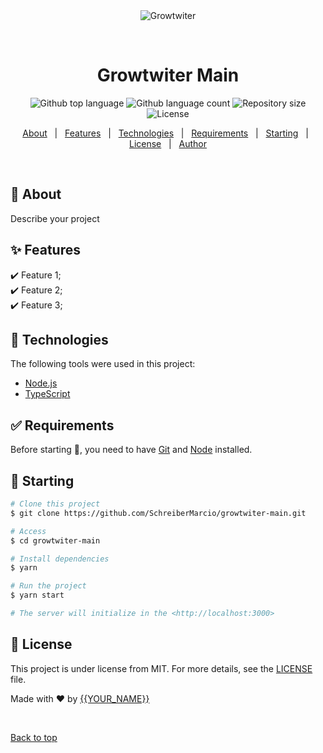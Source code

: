 <div align="center" id="top"> 
  <img src="./.github/app.gif" alt="Growtwiter" />

  &#xa0;

  <!-- <a href="https://growtwitermain.netlify.app">Demo</a> -->
</div>

<h1 align="center">Growtwiter Main</h1>

<p align="center">
  <img alt="Github top language" src="https://img.shields.io/github/languages/top/{{YOUR_GITHUB_USERNAME}}/growtwiter-main?color=56BEB8">

  <img alt="Github language count" src="https://img.shields.io/github/languages/count/{{YOUR_GITHUB_USERNAME}}/growtwiter-main?color=56BEB8">

  <img alt="Repository size" src="https://img.shields.io/github/repo-size/{{YOUR_GITHUB_USERNAME}}/growtwiter-main?color=56BEB8">

  <img alt="License" src="https://img.shields.io/github/license/{{YOUR_GITHUB_USERNAME}}/growtwiter-main?color=56BEB8">

  <!-- <img alt="Github issues" src="https://img.shields.io/github/issues/{{YOUR_GITHUB_USERNAME}}/growtwiter-main?color=56BEB8" /> -->

  <!-- <img alt="Github forks" src="https://img.shields.io/github/forks/{{YOUR_GITHUB_USERNAME}}/growtwiter-main?color=56BEB8" /> -->

  <!-- <img alt="Github stars" src="https://img.shields.io/github/stars/{{YOUR_GITHUB_USERNAME}}/growtwiter-main?color=56BEB8" /> -->
</p>

<!-- Status -->

<!-- <h4 align="center"> 
	🚧  Growtwiter Main 🚀 Under construction...  🚧
</h4> 

<hr> -->

<p align="center">
  <a href="#dart-about">About</a> &#xa0; | &#xa0; 
  <a href="#sparkles-features">Features</a> &#xa0; | &#xa0;
  <a href="#rocket-technologies">Technologies</a> &#xa0; | &#xa0;
  <a href="#white_check_mark-requirements">Requirements</a> &#xa0; | &#xa0;
  <a href="#checkered_flag-starting">Starting</a> &#xa0; | &#xa0;
  <a href="#memo-license">License</a> &#xa0; | &#xa0;
  <a href="https://github.com/{{SchreiberMarcio}}" target="_blank">Author</a>
</p>

<br>

## :dart: About ##

Describe your project

## :sparkles: Features ##

:heavy_check_mark: Feature 1;\
:heavy_check_mark: Feature 2;\
:heavy_check_mark: Feature 3;

## :rocket: Technologies ##

The following tools were used in this project:

- [Node.js](https://nodejs.org/en/)
- [TypeScript](https://www.typescriptlang.org/)

## :white_check_mark: Requirements ##

Before starting :checkered_flag:, you need to have [Git](https://git-scm.com) and [Node](https://nodejs.org/en/) installed.

## :checkered_flag: Starting ##

```bash
# Clone this project
$ git clone https://github.com/SchreiberMarcio/growtwiter-main.git

# Access
$ cd growtwiter-main

# Install dependencies
$ yarn

# Run the project
$ yarn start

# The server will initialize in the <http://localhost:3000>
```

## :memo: License ##

This project is under license from MIT. For more details, see the [LICENSE](LICENSE.md) file.


Made with :heart: by <a href="https://github.com/{{YOUR_GITHUB_USERNAME}}" target="_blank">{{YOUR_NAME}}</a>

&#xa0;

<a href="#top">Back to top</a>
